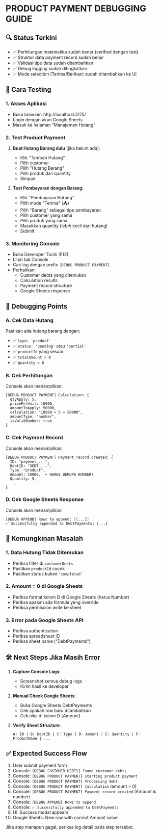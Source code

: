 # PRODUCT PAYMENT DEBUGGING GUIDE

## 🔍 Status Terkini
- ✅ Perhitungan matematika sudah benar (verified dengan test)
- ✅ Struktur data payment record sudah benar
- ✅ Validasi tipe data sudah ditambahkan
- ✅ Debug logging sudah ditingkatkan
- ✅ Mode selection (Terima/Berikan) sudah ditambahkan ke UI

## 🧪 Cara Testing

### 1. Akses Aplikasi
- Buka browser: http://localhost:5175/
- Login dengan akun Google Sheets
- Masuk ke halaman "Manajemen Hutang"

### 2. Test Product Payment
1. **Buat Hutang Barang dulu** (jika belum ada):
   - Klik "Tambah Hutang"
   - Pilih customer
   - Pilih "Hutang Barang"
   - Pilih produk dan quantity
   - Simpan

2. **Test Pembayaran dengan Barang**:
   - Klik "Pembayaran Hutang" 
   - Pilih mode "Terima" (📥)
   - Pilih "Barang" sebagai tipe pembayaran
   - Pilih customer yang sama
   - Pilih produk yang sama
   - Masukkan quantity (lebih kecil dari hutang)
   - Submit

### 3. Monitoring Console
- Buka Developer Tools (F12)
- Lihat tab Console
- Cari log dengan prefix `[DEBUG PRODUCT PAYMENT]`
- Perhatikan:
  - Customer debts yang ditemukan
  - Calculation results
  - Payment record structure  
  - Google Sheets response

## 🔧 Debugging Points

### A. Cek Data Hutang
Pastikan ada hutang barang dengan:
- ✅ `type: 'product'`
- ✅ `status: 'pending'` atau `'partial'`
- ✅ `productId` yang sesuai
- ✅ `totalAmount > 0`
- ✅ `quantity > 0`

### B. Cek Perhitungan
Console akan menampilkan:
```
[DEBUG PRODUCT PAYMENT] Calculation: {
  qtyApply: 5,
  pricePerUnit: 10000,
  amountToApply: 50000,
  calculation: "10000 × 5 = 50000",
  amountType: "number",
  isValidNumber: true
}
```

### C. Cek Payment Record
Console akan menampilkan:
```
[DEBUG PRODUCT PAYMENT] Payment record created: {
  ID: "payment_...",
  DebtID: "DEBT_...",
  Type: "product",
  Amount: 50000,  ← HARUS BERUPA NUMBER!
  Quantity: 5,
  ...
}
```

### D. Cek Google Sheets Response
Console akan menampilkan:
```
[DEBUG APPEND] Rows to append: [[...]]
✅ Successfully appended to DebtPayments: {...}
```

## 🚨 Kemungkinan Masalah

### 1. Data Hutang Tidak Ditemukan
- Periksa filter di `customerDebts`
- Pastikan `productId` cocok
- Pastikan status bukan `'completed'`

### 2. Amount = 0 di Google Sheets
- Periksa format kolom D di Google Sheets (harus Number)
- Periksa apakah ada formula yang override
- Periksa permission write ke sheet

### 3. Error pada Google Sheets API
- Periksa authentication
- Periksa spreadsheet ID
- Periksa sheet name ("DebtPayments")

## 🛠️ Next Steps Jika Masih Error

1. **Capture Console Logs**:
   - Screenshot semua debug logs
   - Kirim hasil ke developer

2. **Manual Check Google Sheets**:
   - Buka Google Sheets DebtPayments
   - Cek apakah row baru ditambahkan
   - Cek nilai di kolom D (Amount)

3. **Verify Sheet Structure**:
   ```
   A: ID | B: DebtID | C: Type | D: Amount | E: Quantity | F: ProductName | ...
   ```

## ✅ Expected Success Flow

1. User submit payment form
2. Console: `[DEBUG CUSTOMER DEBTS] Found customer debts`
3. Console: `[DEBUG PRODUCT PAYMENT] Starting product payment`
4. Console: `[DEBUG PRODUCT PAYMENT] Processing debt`
5. Console: `[DEBUG PRODUCT PAYMENT] Calculation` (amount > 0)
6. Console: `[DEBUG PRODUCT PAYMENT] Payment record created` (Amount is number)
7. Console: `[DEBUG APPEND] Rows to append`
8. Console: `✅ Successfully appended to DebtPayments`
9. UI: Success modal appears
10. Google Sheets: New row with correct Amount value

Jika step manapun gagal, periksa log detail pada step tersebut.
